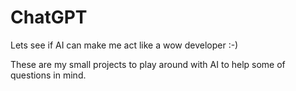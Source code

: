 # ChatGPT
Lets see if AI can make me act like a wow developer :-)

These are my small projects to play around with AI to help some of questions in mind.
